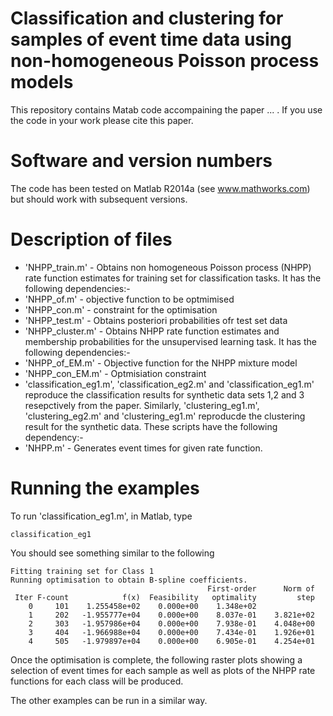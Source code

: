 # Classification and clustering for samples of event time data using non-homogeneous Poisson process models
This repository contains Matab code accompaining the paper ... . If you use the code in your work please cite this paper. 

# Software and version numbers
The code has been tested on Matlab R2014a (see www.mathworks.com) but should work with subsequent versions. 

# Description of files
* 'NHPP_train.m' - Obtains non homogeneous Poisson process (NHPP) rate function estimates for training set for classification tasks. It has the following dependencies:-
 * 'NHPP_of.m' - objective function to be optmimised
 * 'NHPP_con.m' - constraint for the optimisation
* 'NHPP_test.m' - Obtains posteriori probabilities ofr test set data  
* 'NHPP_cluster.m' - Obtains NHPP rate function estimates and membership probabilities for the unsupervised learning task.  It has the following dependencies:-
 * 'NHPP_of_EM.m' - Objective function for the NHPP mixture model
 * 'NHPP_con_EM.m' - Optmisiation constraint
* 'classification_eg1.m', 'classification_eg2.m' and 'classification_eg1.m' reproduce the classification results for synthetic data sets 1,2 and 3 resepctively from the paper. Similarly, 'clustering_eg1.m', 'clustering_eg2.m' and 'clustering_eg1.m' reproducde the clustering result for the synthetic data. These scripts have the following dependency:-
 * 'NHPP.m' - Generates event times for given rate function.

# Running the examples
To run 'classification_eg1.m', in Matlab, type 

`classification_eg1`

You should see something similar to the following

```
Fitting training set for Class 1
Running optimisation to obtain B-spline coefficients.
                                            First-order      Norm of
 Iter F-count            f(x)  Feasibility   optimality         step
    0     101    1.255458e+02    0.000e+00    1.348e+02
    1     202   -1.955777e+04    0.000e+00    8.037e-01    3.821e+02
    2     303   -1.957986e+04    0.000e+00    7.938e-01    4.048e+00
    3     404   -1.966988e+04    0.000e+00    7.434e-01    1.926e+01
    4     505   -1.979897e+04    0.000e+00    6.905e-01    4.254e+01
```
Once the optimisation is complete, the following raster plots showing a selection of event times for each sample as well as plots of the NHPP rate functions for each class will be produced.

The other examples can be run in a similar way.
